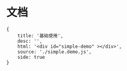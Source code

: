 # 文档



````code
{
    title: '基础使用',
    desc: '',
    html: '<div id="simple-demo" ></div>',
    source: './simple.demo.js',
    side: true
}
````



